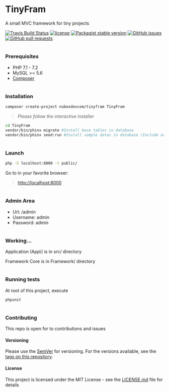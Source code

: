 # TinyFram
A small MVC framework for tiny projects

[![Travis Build Status](https://img.shields.io/travis/NuBOXDevCom/TinyFram/master.svg?style=flat-square)](https://travis-ci.org/NuBOXDevCom/TinyFram)
[![license](https://img.shields.io/github/license/NuBOXDevCom/TinyFram.svg?style=flat-square)](https://github.com/NuBOXDevCom/TinyFram/blob/master/LICENSE.md)
[![Packagist stable version](https://img.shields.io/packagist/v/nuboxdevcom/tinyfram.svg?style=flat-square)](https://packagist.org/packages/nuboxdevcom/tinyfram)
[![GitHub issues](https://img.shields.io/github/issues/nuboxdevcom/tinyfram.svg?style=flat-square)](https://github.com/NuBOXDevCom/TinyFram/issues)
[![GitHub pull requests](https://img.shields.io/github/issues-pr/nuboxdevcom/tinyfram.svg?style=flat-square)](https://github.com/NuBOXDevCom/TinyFram/pulls)

#
### Prerequisites
- PHP 7.1 - 7.2
- MySQL >= 5.6
- [Composer](https://getcomposer.org)

#
### Installation
```bash
composer create-project nuboxdevcom/tinyfram TinyFram
```
> _Please follow the interactive installer_
```bash
cd TinyFram
vendor/bin/phinx migrate #Install base tables in database
vendor/bin/phinx seed:run #Install sample datas in database (Include admin user)
```

#
### Launch
```bash
php -S localhost:8000 -t public/
```
Go to in your favorite browser:
> [http://localhost:8000](http://localhost:8000)

#
### Admin Area
- Url: /admin
- Username: admin
- Password: admin

#
### Working...
Application (App\\) is in src/ directory

Framework Core is in Framework/ directory

#
### Running tests
At root of this project, execute
```bash
phpunit
```

#
### Contributing
This repo is open for to contributions and issues

#### Versioning
Please use the [SemVer](http://semver.org/) for versioning. For the versions available, see the [tags on this repository](https://github.com/NuBOXDevCom/TinyFram/tags). 

#### License
This project is licensed under the MIT License - see the [LICENSE.md](LICENSE.md) file for details
